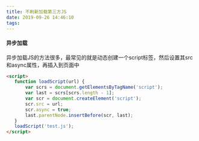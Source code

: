 ```yaml
---
title: 不刷新加载第三方JS
date: 2019-09-26 14:46:10
tags:
---
```


#### 异步加载
 异步加载JS的方法很多，最常见的就是动态创建一个script标签，然后设置其src和async属性，再插入到页面中

 ```html
 <script>
    function loadScript(url) {
        var scrs = document.getElementsByTagName('script');
        var last = scrs[scrs.length - 1];
        var scr = document.createElement('script');
        scr.src = url;
        scr.async = true;
        last.parentNode.insertBefore(scr, last);
    }
    loadScript('test.js');
</script>
 ```
